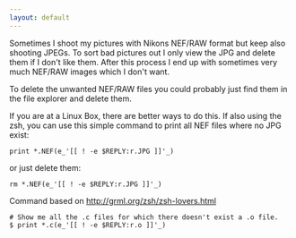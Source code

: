 ```yaml
---
layout: default
---
```

Sometimes I shoot my pictures with Nikons NEF/RAW format but keep also shooting JPEGs. To sort bad pictures out I only view the JPG and delete them if I don't like them. After this process I end up with sometimes very much NEF/RAW images which I don't want.

To delete the unwanted NEF/RAW files you could probably just find them in the file explorer and delete them.

If you are at a Linux Box, there are better ways to do this. If also using the zsh, you can use this simple command to print all NEF files where no JPG exist: 

    print *.NEF(e_'[[ ! -e $REPLY:r.JPG ]]'_)

or just delete them:

    rm *.NEF(e_'[[ ! -e $REPLY:r.JPG ]]'_)

Command based on http://grml.org/zsh/zsh-lovers.html

    # Show me all the .c files for which there doesn't exist a .o file.
    $ print *.c(e_'[[ ! -e $REPLY:r.o ]]'_)
